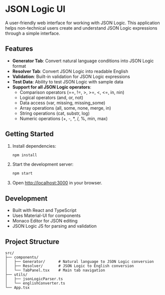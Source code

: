 # JSON Logic UI

A user-friendly web interface for working with JSON Logic. This application helps non-technical users create and understand JSON Logic expressions through a simple interface.

## Features

- **Generator Tab**: Convert natural language conditions into JSON Logic format
- **Resolver Tab**: Convert JSON Logic into readable English
- **Validation**: Built-in validation for JSON Logic expressions
- **Test Data**: Ability to test JSON Logic with sample data
- **Support for all JSON Logic operators**:
  - Comparison operators (==, !=, >, >=, <, <=, in, nin)
  - Logical operators (and, or, not)
  - Data access (var, missing, missing_some)
  - Array operations (all, some, none, merge, in)
  - String operations (cat, substr, log)
  - Numeric operations (+, -, *, /, %, min, max)

## Getting Started

1. Install dependencies:
   ```bash
   npm install
   ```

2. Start the development server:
   ```bash
   npm start
   ```

3. Open [http://localhost:3000](http://localhost:3000) in your browser.

## Development

- Built with React and TypeScript
- Uses Material-UI for components
- Monaco Editor for JSON editing
- JSON Logic JS for parsing and validation

## Project Structure

```
src/
├── components/
│   ├── Generator/      # Natural language to JSON Logic conversion
│   ├── Resolver/       # JSON Logic to English conversion
│   └── TabPanel.tsx    # Main tab navigation
├── utils/
│   ├── jsonLogicParser.ts
│   └── englishConverter.ts
└── App.tsx
``` 
